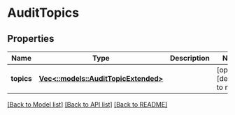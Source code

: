 # AuditTopics

## Properties
Name | Type | Description | Notes
------------ | ------------- | ------------- | -------------
**topics** | [**Vec<::models::AuditTopicExtended>**](AuditTopicExtended.md) |  | [optional] [default to null]

[[Back to Model list]](../README.md#documentation-for-models) [[Back to API list]](../README.md#documentation-for-api-endpoints) [[Back to README]](../README.md)


